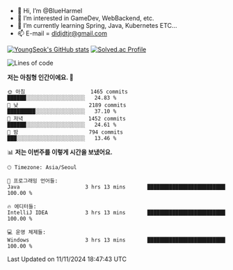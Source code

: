- 👋 Hi, I’m @BlueHarmel
- 👀 I’m interested in GameDev, WebBackend, etc.
- 🌱 I’m currently learning Spring, Java, Kubernetes ETC...
- 📫 E-mail = dldjdtjr@gmail.com

[![YoungSeok's GitHub stats](https://github-readme-stats.vercel.app/api?username=BlueHarmel&show_icons=true&theme=transparent)](https://github.com/anuraghazra/github-readme-stats)
[![Solved.ac Profile](http://mazassumnida.wtf/api/v2/generate_badge?boj=dldjdtjr)](https://solved.ac/dldjdtjr/)

<!--START_SECTION:waka-->
![Lines of code](https://img.shields.io/badge/%EC%A0%80%EB%8A%94%20%EC%97%AC%ED%83%9C%EA%B9%8C%EC%A7%80%20-46.7%20million%20%EC%A4%84%EC%9D%98%20%EC%BD%94%EB%93%9C%EB%A5%BC%20%EC%9E%91%EC%84%B1%ED%96%88%EC%96%B4%EC%9A%94.-blue)

**저는 아침형 인간이에요. 🐤** 

```text
🌞 아침                     1465 commits        ██████░░░░░░░░░░░░░░░░░░░   24.83 % 
🌆 낮　                     2189 commits        █████████░░░░░░░░░░░░░░░░   37.10 % 
🌃 저녁                     1452 commits        ██████░░░░░░░░░░░░░░░░░░░   24.61 % 
🌙 밤　                     794 commits         ███░░░░░░░░░░░░░░░░░░░░░░   13.46 % 
```


📊 **저는 이번주를 이렇게 시간을 보냈어요.** 

```text
🕑︎ Timezone: Asia/Seoul

💬 프로그래밍 언어들: 
Java                     3 hrs 13 mins       █████████████████████████   100.00 % 

🔥 에디터들: 
IntelliJ IDEA            3 hrs 13 mins       █████████████████████████   100.00 % 

💻 운영 체제들: 
Windows                  3 hrs 13 mins       █████████████████████████   100.00 % 
```


 Last Updated on 11/11/2024 18:47:43 UTC
<!--END_SECTION:waka-->
<!---
BlueHarmel/BlueHarmel is a ✨ special ✨ repository because its `README.md` (this file) appears on your GitHub profile.
You can click the Preview link to take a look at your changes.
--->

